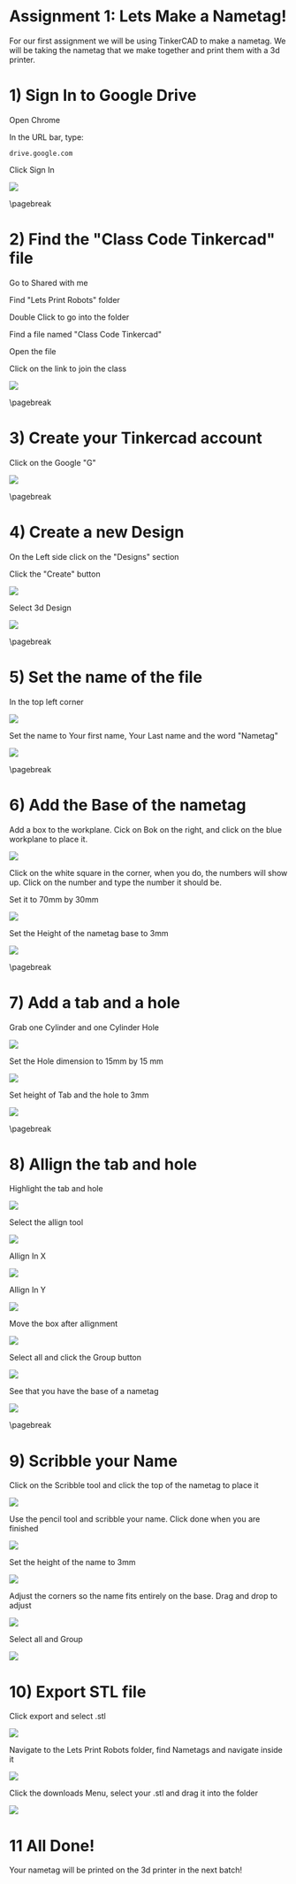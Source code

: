 # Assignment 1: Lets Make a Nametag!

For our first assignment we will be using TinkerCAD to make a nametag. We will be taking the nametag that we make together and print them with a 3d printer. 

# 1) Sign In to Google Drive

Open Chrome

In the URL bar, type:

```
drive.google.com
```

Click Sign In 

![](image/drive-sign-in.png)

\pagebreak

# 2) Find the "Class Code Tinkercad" file

Go to Shared with me

Find "Lets Print Robots" folder

Double Click to go into the folder

Find a file named "Class Code Tinkercad"

Open the file 

Click on the link to join the class

![](image/classCode.png)


\pagebreak

# 3) Create your Tinkercad account

Click on the Google "G" 

![](image/tinker-create-account.png)

\pagebreak

# 4) Create a new Design

On the Left side click on the "Designs" section

Click the "Create" button

![](image/new-tinker.png)

Select 3d Design

![](image/3dDesign.png)

\pagebreak

# 5) Set the name of the file

In the top left corner

![](image/rename.png)

Set the name to Your first name, Your Last name and the word "Nametag"

![](image/setName.png)

\pagebreak

# 6) Add the Base of the nametag

Add a box to the workplane. Cick on Bok on the right, and click on the blue workplane to place it.

![](image/addBox.png)

Click on the white square in the corner, when you do, the numbers will show up. Click on the number and type the number it should be. 

Set it to 70mm by 30mm

![](image/set-box-size.png)

Set the Height of the nametag base to 3mm

![](image/SetBoxHeight.png)

\pagebreak

# 7) Add a tab and a hole

Grab one Cylinder and one Cylinder Hole

![](image/cyl-and-hole.png)

Set the Hole dimension to 15mm by 15 mm

![](image/hole-size.png)

Set height of Tab and the hole to 3mm

![](image/tabAndHoleHeight.png)

\pagebreak

# 8) Allign the tab and hole

Highlight the tab and hole

![](image/selectTabAndHole.png)

Select the allign tool 

![](image/selectAllignTool.png)

Allign In X

![](image/allignX.png)

Allign In Y

![](image/allignY.png)

Move the box after allignment

![](image/moveBox.png)

Select all and click the Group button

![](image/groupBox.png)

See that you have the base of a nametag

![](image/baseDone.png)

\pagebreak

# 9) Scribble your Name

Click on the Scribble tool and click the top of the nametag to place it

![](image/clickScribble.png)

Use the pencil tool and scribble your name. Click done when you are finished

![](image/scribbleName.png)

Set the height of the name to 3mm

![](image/setNameHeight.png)

Adjust the corners so the name fits entirely on the base. Drag and drop to adjust

![](image/adjustNameSize.png)

Select all and Group

![](image/groupFinal.png)


# 10) Export STL file

Click export and select .stl

![](image/export.png)

Navigate to the Lets Print Robots folder, find Nametags and navigate inside it

![](image/folders.png)

Click the downloads Menu, select your .stl and drag it into the folder

![](image/dragInSTL.png)

# 11 All Done!

Your nametag will be printed on the 3d printer in the next batch!





